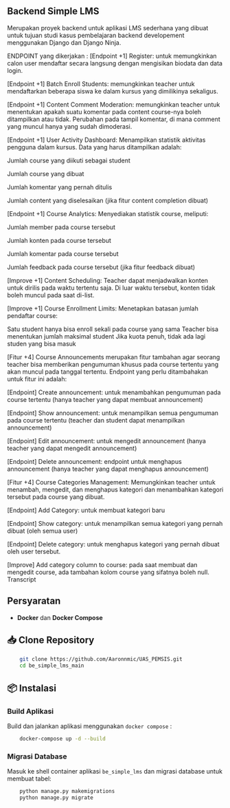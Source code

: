 ## Backend Simple LMS

Merupakan proyek backend untuk aplikasi LMS sederhana yang dibuat untuk tujuan studi kasus pembelajaran backend developement menggunakan Django dan Django Ninja.

ENDPOINT yang dikerjakan :
[Endpoint +1] Register: untuk memungkinkan calon user mendaftar secara langsung dengan mengisikan biodata dan data login.

[Endpoint +1] Batch Enroll Students: memungkinkan teacher untuk mendaftarkan beberapa siswa ke dalam kursus yang dimilikinya sekaligus.

[Endpoint +1] Content Comment Moderation: memungkinkan teacher untuk menentukan apakah suatu komentar pada content course-nya boleh ditampilkan atau tidak. Perubahan pada tampil komentar, di mana comment yang muncul hanya yang sudah dimoderasi.

[Endpoint +1] User Activity Dashboard: Menampilkan statistik aktivitas pengguna dalam kursus. Data yang harus ditampilkan adalah:

Jumlah course yang diikuti sebagai student

Jumlah course yang dibuat

Jumlah komentar yang pernah ditulis

Jumlah content yang diselesaikan (jika fitur content completion dibuat)

[Endpoint +1] Course Analytics: Menyediakan statistik course, meliputi:

Jumlah member pada course tersebut

Jumlah konten pada course tersebut

Jumlah komentar pada course tersebut

Jumlah feedback pada course tersebut (jika fitur feedback dibuat)

[Improve +1] Content Scheduling: Teacher dapat menjadwalkan konten untuk dirilis pada waktu tertentu saja. Di luar waktu tersebut, konten tidak boleh muncul pada 
saat di-list.

[Improve +1] Course Enrollment Limits: Menetapkan batasan jumlah pendaftar course:

Satu student hanya bisa enroll sekali pada course yang sama Teacher bisa menentukan jumlah maksimal student Jika kuota penuh, tidak ada lagi studen yang bisa masuk


[Fitur +4] Course Announcements merupakan fitur tambahan agar seorang teacher bisa memberikan pengumuman khusus pada course tertentu yang akan muncul pada tanggal  tertentu. Endpoint yang perlu ditambahakan untuk fitur ini adalah:

[Endpoint] Create announcement: untuk menambahkan pengumuman pada course tertentu (hanya teacher yang dapat membuat announcement)

[Endpoint] Show announcement: untuk menampilkan semua pengumuman pada course tertentu (teacher dan student dapat menampilkan announcement)

[Endpoint] Edit announcement: untuk mengedit announcement (hanya teacher yang dapat mengedit announcement)

[Endpoint] Delete announcement: endpoint untuk menghapus announcement (hanya teacher yang dapat menghapus announcement)

[Fitur +4] Course Categories Management: Memungkinkan teacher untuk menambah, mengedit, dan menghapus kategori dan menambahkan kategori tersebut pada course yang dibuat.

[Endpoint] Add Category: untuk membuat kategori baru

[Endpoint] Show category: untuk menampilkan semua kategori yang pernah dibuat (oleh semua user)

[Endpoint] Delete category: untuk menghapus kategori yang pernah dibuat oleh user tersebut.

[Improve] Add category column to course: pada saat membuat dan mengedit course, ada tambahan kolom course yang sifatnya boleh null.
Transcript

## Persyaratan

- **Docker** dan **Docker Compose**

## 📥 Clone Repository

```bash
    git clone https://github.com/Aaronnmic/UAS_PEMSIS.git
    cd be_simple_lms_main
```

## 📦 Instalasi 

### Build Aplikasi

Build dan jalankan aplikasi menggunakan `docker compose` :

```bash
    docker-compose up -d --build
```

### Migrasi Database

Masuk ke shell container aplikasi `be_simple_lms` dan migrasi database untuk membuat tabel:

```bash
    python manage.py makemigrations
    python manage.py migrate
```
